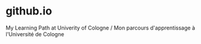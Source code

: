 # github.io
My Learning Path at Univerity of Cologne / Mon parcours d'apprentissage à l'Université de Cologne
